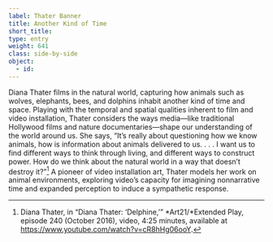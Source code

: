 ```yaml
---
label: Thater Banner
title: Another Kind of Time
short_title:
type: entry
weight: 641
class: side-by-side
object:
  - id:
---
```

Diana Thater films in the natural world, capturing how animals such as wolves, elephants, bees, and dolphins inhabit another kind of time and space. Playing with the temporal and spatial qualities inherent to film and video installation, Thater considers the ways media—like traditional Hollywood films and nature documentaries—shape our understanding of the world around us. She says, “It’s really about questioning how we know animals, how is information about animals delivered to us. . . . I want us to find different ways to think through living, and different ways to construct power. How do we think about the natural world in a way that doesn’t destroy it?”[^1] A pioneer of video installation art, Thater models her work on animal environments, exploring video’s capacity for imagining nonnarrative time and expanded perception to induce a sympathetic response.

[^1]: Diana Thater, in “Diana Thater: ‘Delphine,’” *Art21/*Extended Play, episode 240 (October 2016), video, 4:25 minutes, available at https://www.youtube.com/watch?v=cR8hHg06ooY.

